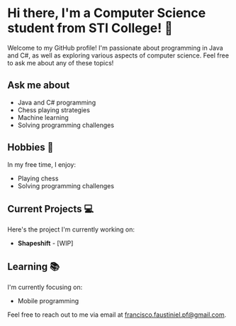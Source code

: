 # Hi there, I'm a Computer Science student from STI College! 👋

Welcome to my GitHub profile! I'm passionate about programming in Java and C#, as well as exploring various aspects of computer science. Feel free to ask me about any of these topics!

## Ask me about

- Java and C# programming
- Chess playing strategies
- Machine learning
- Solving programming challenges

## Hobbies 📅

In my free time, I enjoy:

- Playing chess
- Solving programming challenges

## Current Projects 💻

Here's the project I'm currently working on:

- **Shapeshift** - [WIP]

## Learning 📚

I'm currently focusing on:

- Mobile programming

 
Feel free to reach out to me via email at francisco.faustiniel.pf@gmail.com.
